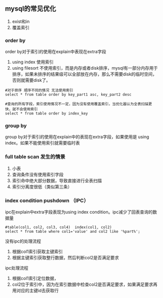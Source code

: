 ## mysql的常见优化

1. exist和in
2. 覆盖索引

### order   by

order by对于索引的使用在explain中表现在extra字段

1. using index  使用索引
2. using filesort 不使用索引，而是内存或者disk排序，mysql有一部分内存用于排序，如果未排序的结果级可以全部放在内存，那么不需要disk的临时空间，否则就需要disk了。

```mysql
#对于排序 顺序不同的情况 无法使用索引
select * from table order by key_part1 asc, key_part2 desc
```

```mysql
#查询的所有字段，索引使用情况不一定，因为没有使用覆盖索引，当优化器认为全表扫描更快，就不会使用索引
select * from table order by index_key
```



### group by

group by对于索引的使用在explain中的表现在extra字段，如果使用是 using index。如果不能使用索引就需要临时表



### full table scan 发生的情景

1. 小表
2. 查询条件没有使用索引字段
3. 索引命中绝大部分数据，导致直接进行全表扫描
4. 索引分离度很低（类似第三条）



### index condition  pushdown （IPC）

ipc在explain中extra字段表现为using index condition。ipc减少了回表查询的数据量

```mysql
#table(col1, col2, col3, col4)  index(col1, col2)
select * from table where col1='value' and col2 like '%part%';
```

没有ipc的处理流程

1. 根据col1索引获取主键索引
2. 根据主键索引获取整行数据，然后判断col2是否满足要求

ipc处理流程

1. 根据col1索引定位数据，
2. col2位于索引中，因为在索引数据中检查col2是否满足要求，如果满足要求再用对应的主键id去获取行
